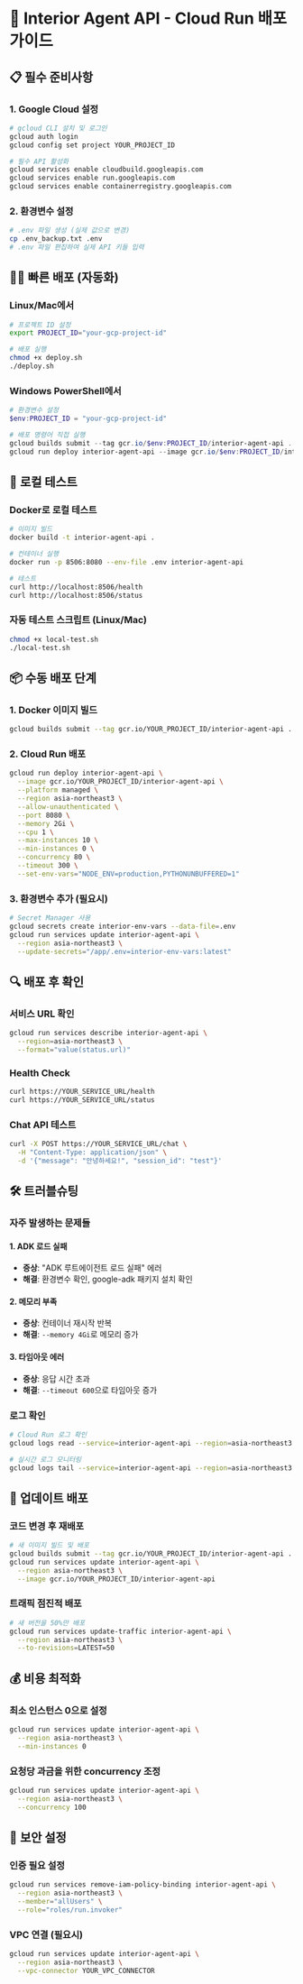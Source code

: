# 🚀 Interior Agent API - Cloud Run 배포 가이드

## 📋 필수 준비사항

### 1. Google Cloud 설정
```bash
# gcloud CLI 설치 및 로그인
gcloud auth login
gcloud config set project YOUR_PROJECT_ID

# 필수 API 활성화
gcloud services enable cloudbuild.googleapis.com
gcloud services enable run.googleapis.com
gcloud services enable containerregistry.googleapis.com
```

### 2. 환경변수 설정
```bash
# .env 파일 생성 (실제 값으로 변경)
cp .env_backup.txt .env
# .env 파일 편집하여 실제 API 키들 입력
```

## 🏃‍♂️ 빠른 배포 (자동화)

### Linux/Mac에서
```bash
# 프로젝트 ID 설정
export PROJECT_ID="your-gcp-project-id"

# 배포 실행
chmod +x deploy.sh
./deploy.sh
```

### Windows PowerShell에서
```powershell
# 환경변수 설정
$env:PROJECT_ID = "your-gcp-project-id"

# 배포 명령어 직접 실행
gcloud builds submit --tag gcr.io/$env:PROJECT_ID/interior-agent-api .
gcloud run deploy interior-agent-api --image gcr.io/$env:PROJECT_ID/interior-agent-api --platform managed --region asia-northeast3 --allow-unauthenticated --port 8080 --memory 2Gi --cpu 1 --max-instances 10
```

## 🧪 로컬 테스트

### Docker로 로컬 테스트
```bash
# 이미지 빌드
docker build -t interior-agent-api .

# 컨테이너 실행
docker run -p 8506:8080 --env-file .env interior-agent-api

# 테스트
curl http://localhost:8506/health
curl http://localhost:8506/status
```

### 자동 테스트 스크립트 (Linux/Mac)
```bash
chmod +x local-test.sh
./local-test.sh
```

## 📦 수동 배포 단계

### 1. Docker 이미지 빌드
```bash
gcloud builds submit --tag gcr.io/YOUR_PROJECT_ID/interior-agent-api .
```

### 2. Cloud Run 배포
```bash
gcloud run deploy interior-agent-api \
  --image gcr.io/YOUR_PROJECT_ID/interior-agent-api \
  --platform managed \
  --region asia-northeast3 \
  --allow-unauthenticated \
  --port 8080 \
  --memory 2Gi \
  --cpu 1 \
  --max-instances 10 \
  --min-instances 0 \
  --concurrency 80 \
  --timeout 300 \
  --set-env-vars="NODE_ENV=production,PYTHONUNBUFFERED=1"
```

### 3. 환경변수 추가 (필요시)
```bash
# Secret Manager 사용
gcloud secrets create interior-env-vars --data-file=.env
gcloud run services update interior-agent-api \
  --region asia-northeast3 \
  --update-secrets="/app/.env=interior-env-vars:latest"
```

## 🔍 배포 후 확인

### 서비스 URL 확인
```bash
gcloud run services describe interior-agent-api \
  --region=asia-northeast3 \
  --format="value(status.url)"
```

### Health Check
```bash
curl https://YOUR_SERVICE_URL/health
curl https://YOUR_SERVICE_URL/status
```

### Chat API 테스트
```bash
curl -X POST https://YOUR_SERVICE_URL/chat \
  -H "Content-Type: application/json" \
  -d '{"message": "안녕하세요!", "session_id": "test"}'
```

## 🛠️ 트러블슈팅

### 자주 발생하는 문제들

#### 1. ADK 로드 실패
- **증상**: "ADK 루트에이전트 로드 실패" 에러
- **해결**: 환경변수 확인, google-adk 패키지 설치 확인

#### 2. 메모리 부족
- **증상**: 컨테이너 재시작 반복
- **해결**: `--memory 4Gi`로 메모리 증가

#### 3. 타임아웃 에러
- **증상**: 응답 시간 초과
- **해결**: `--timeout 600`으로 타임아웃 증가

### 로그 확인
```bash
# Cloud Run 로그 확인
gcloud logs read --service=interior-agent-api --region=asia-northeast3 --limit=50

# 실시간 로그 모니터링
gcloud logs tail --service=interior-agent-api --region=asia-northeast3
```

## 🔄 업데이트 배포

### 코드 변경 후 재배포
```bash
# 새 이미지 빌드 및 배포
gcloud builds submit --tag gcr.io/YOUR_PROJECT_ID/interior-agent-api .
gcloud run services update interior-agent-api \
  --region asia-northeast3 \
  --image gcr.io/YOUR_PROJECT_ID/interior-agent-api
```

### 트래픽 점진적 배포
```bash
# 새 버전을 50%만 배포
gcloud run services update-traffic interior-agent-api \
  --region asia-northeast3 \
  --to-revisions=LATEST=50
```

## 💰 비용 최적화

### 최소 인스턴스 0으로 설정
```bash
gcloud run services update interior-agent-api \
  --region asia-northeast3 \
  --min-instances 0
```

### 요청당 과금을 위한 concurrency 조정
```bash
gcloud run services update interior-agent-api \
  --region asia-northeast3 \
  --concurrency 100
```

## 🔐 보안 설정

### 인증 필요 설정
```bash
gcloud run services remove-iam-policy-binding interior-agent-api \
  --region asia-northeast3 \
  --member="allUsers" \
  --role="roles/run.invoker"
```

### VPC 연결 (필요시)
```bash
gcloud run services update interior-agent-api \
  --region asia-northeast3 \
  --vpc-connector YOUR_VPC_CONNECTOR
``` 